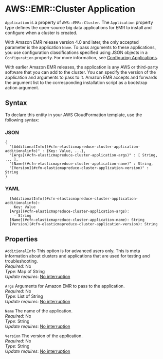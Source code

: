 # AWS::EMR::Cluster Application<a name="aws-properties-elasticmapreduce-cluster-application"></a>

`Application` is a property of `AWS::EMR::Cluster`\. The `Application` property type defines the open\-source big data applications for EMR to install and configure when a cluster is created\.

With Amazon EMR release version 4\.0 and later, the only accepted parameter is the application `Name`\. To pass arguments to these applications, you use configuration classifications specified using JSON objects in a `Configuration` property\. For more information, see [Configuring Applications](https://docs.aws.amazon.com/emr/latest/ReleaseGuide/emr-configure-apps.html)\.

With earlier Amazon EMR releases, the application is any AWS or third\-party software that you can add to the cluster\. You can specify the version of the application and arguments to pass to it\. Amazon EMR accepts and forwards the argument list to the corresponding installation script as a bootstrap action argument\.

## Syntax<a name="aws-properties-elasticmapreduce-cluster-application-syntax"></a>

To declare this entity in your AWS CloudFormation template, use the following syntax:

### JSON<a name="aws-properties-elasticmapreduce-cluster-application-syntax.json"></a>

```
{
  "[AdditionalInfo](#cfn-elasticmapreduce-cluster-application-additionalinfo)" : {Key: Value, ...},
  "[Args](#cfn-elasticmapreduce-cluster-application-args)" : [ String, ... ],
  "[Name](#cfn-elasticmapreduce-cluster-application-name)" : String,
  "[Version](#cfn-elasticmapreduce-cluster-application-version)" : String
}
```

### YAML<a name="aws-properties-elasticmapreduce-cluster-application-syntax.yaml"></a>

```
  [AdditionalInfo](#cfn-elasticmapreduce-cluster-application-additionalinfo): 
    Key: Value
  [Args](#cfn-elasticmapreduce-cluster-application-args): 
    - String
  [Name](#cfn-elasticmapreduce-cluster-application-name): String
  [Version](#cfn-elasticmapreduce-cluster-application-version): String
```

## Properties<a name="aws-properties-elasticmapreduce-cluster-application-properties"></a>

`AdditionalInfo`  <a name="cfn-elasticmapreduce-cluster-application-additionalinfo"></a>
This option is for advanced users only\. This is meta information about clusters and applications that are used for testing and troubleshooting\.  
*Required*: No  
*Type*: Map of String  
*Update requires*: [No interruption](https://docs.aws.amazon.com/AWSCloudFormation/latest/UserGuide/using-cfn-updating-stacks-update-behaviors.html#update-no-interrupt)

`Args`  <a name="cfn-elasticmapreduce-cluster-application-args"></a>
Arguments for Amazon EMR to pass to the application\.  
*Required*: No  
*Type*: List of String  
*Update requires*: [No interruption](https://docs.aws.amazon.com/AWSCloudFormation/latest/UserGuide/using-cfn-updating-stacks-update-behaviors.html#update-no-interrupt)

`Name`  <a name="cfn-elasticmapreduce-cluster-application-name"></a>
The name of the application\.  
*Required*: No  
*Type*: String  
*Update requires*: [No interruption](https://docs.aws.amazon.com/AWSCloudFormation/latest/UserGuide/using-cfn-updating-stacks-update-behaviors.html#update-no-interrupt)

`Version`  <a name="cfn-elasticmapreduce-cluster-application-version"></a>
The version of the application\.  
*Required*: No  
*Type*: String  
*Update requires*: [No interruption](https://docs.aws.amazon.com/AWSCloudFormation/latest/UserGuide/using-cfn-updating-stacks-update-behaviors.html#update-no-interrupt)